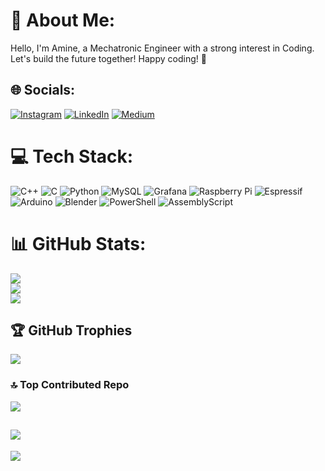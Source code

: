 # 💫 About Me:
Hello, I'm Amine, a Mechatronic Engineer with a strong interest in Coding. Let's build the future together! Happy coding! 🚀


## 🌐 Socials:
[![Instagram](https://img.shields.io/badge/Instagram-%23E4405F.svg?logo=Instagram&logoColor=white)](https://instagram.com/amineoua7idi) [![LinkedIn](https://img.shields.io/badge/LinkedIn-%230077B5.svg?logo=linkedin&logoColor=white)](https://linkedin.com/in/amineouahidialaoui) [![Medium](https://img.shields.io/badge/Medium-12100E?logo=medium&logoColor=white)](https://medium.com/@amineouahidialaoui) 

# 💻 Tech Stack:
![C++](https://img.shields.io/badge/c++-%2300599C.svg?style=for-the-badge&logo=c%2B%2B&logoColor=white) ![C](https://img.shields.io/badge/c-%2300599C.svg?style=for-the-badge&logo=c&logoColor=white) ![Python](https://img.shields.io/badge/python-3670A0?style=for-the-badge&logo=python&logoColor=ffdd54) ![MySQL](https://img.shields.io/badge/mysql-4479A1.svg?style=for-the-badge&logo=mysql&logoColor=white) ![Grafana](https://img.shields.io/badge/grafana-%23F46800.svg?style=for-the-badge&logo=grafana&logoColor=white) ![Raspberry Pi](https://img.shields.io/badge/-RaspberryPi-C51A4A?style=for-the-badge&logo=Raspberry-Pi) ![Espressif](https://img.shields.io/badge/espressif-E7352C.svg?style=for-the-badge&logo=espressif&logoColor=white) ![Arduino](https://img.shields.io/badge/-Arduino-00979D?style=for-the-badge&logo=Arduino&logoColor=white) ![Blender](https://img.shields.io/badge/blender-%23F5792A.svg?style=for-the-badge&logo=blender&logoColor=white) ![PowerShell](https://img.shields.io/badge/PowerShell-%235391FE.svg?style=for-the-badge&logo=powershell&logoColor=white) ![AssemblyScript](https://img.shields.io/badge/assembly%20script-%23000000.svg?style=for-the-badge&logo=assemblyscript&logoColor=white)
# 📊 GitHub Stats:
![](https://github-readme-stats.vercel.app/api?username=AmineCodi&theme=dark&hide_border=false&include_all_commits=false&count_private=false)<br/>
![](https://github-readme-streak-stats.herokuapp.com/?user=AmineCodi&theme=dark&hide_border=false)<br/>
![](https://github-readme-stats.vercel.app/api/top-langs/?username=AmineCodi&theme=dark&hide_border=false&include_all_commits=false&count_private=false&layout=compact)

## 🏆 GitHub Trophies
![](https://github-profile-trophy.vercel.app/?username=AmineCodi&theme=radical&no-frame=false&no-bg=true&margin-w=4)

### 🔝 Top Contributed Repo
![](https://github-contributor-stats.vercel.app/api?username=AmineCodi&limit=5&theme=dark&combine_all_yearly_contributions=true)

![](https://quotes-github-readme.vercel.app/api?type=horizontal&theme=tokyonight)
---
[![](https://visitcount.itsvg.in/api?id=AmineCodi&icon=9&color=1)](https://visitcount.itsvg.in)


